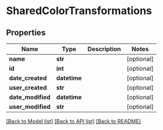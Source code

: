 # SharedColorTransformations

## Properties
Name | Type | Description | Notes
------------ | ------------- | ------------- | -------------
**name** | **str** |  | [optional] 
**id** | **int** |  | [optional] 
**date_created** | **datetime** |  | [optional] 
**user_created** | **str** |  | [optional] 
**date_modified** | **datetime** |  | [optional] 
**user_modified** | **str** |  | [optional] 

[[Back to Model list]](../README.md#documentation-for-models) [[Back to API list]](../README.md#documentation-for-api-endpoints) [[Back to README]](../README.md)


